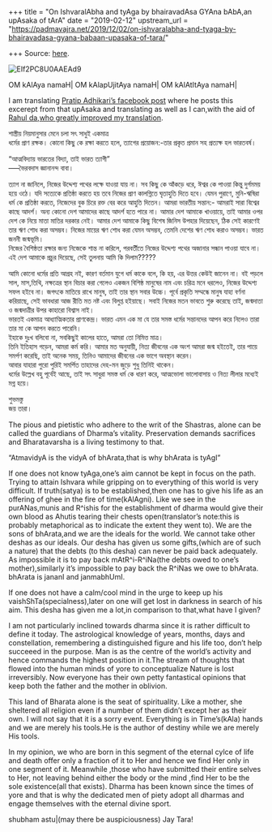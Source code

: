 +++
title = "On IshvaralAbha and tyAga by bhairavadAsa GYAna bAbA,an upAsaka of tArA"
date = "2019-02-12"
upstream_url = "https://padmavajra.net/2019/12/02/on-ishvaralabha-and-tyaga-by-bhairavadasa-gyana-babaan-upasaka-of-tara/"

+++
Source: [here](https://padmavajra.net/2019/12/02/on-ishvaralabha-and-tyaga-by-bhairavadasa-gyana-babaan-upasaka-of-tara/).

![EIf2PC8U0AAEAd9](https://padmavajrablog.files.wordpress.com/2019/12/eif2pc8u0aaead9.jpg?w=739)

OM kAlAya namaH\| OM kAlapUjitAya namaH\| OM kAlAtItAya namaH\|

I am translating [Pratip Adhikari’s facebook
post](https://www.facebook.com/photo.php?fbid=954545754904016&set=a.134116826946917&type=3&theater)
where he posts this excerept from that upAsaka and translating as well
as I can,with the aid of [Rahul da,who greatly improved my
translation](https://twitter.com/Anantpadmanabha).

শাস্ত্রীয় নিয়মানুসার মেনে চলা সৎ সাধুই একমাত্র  
ধর্মের প্রাণ রক্ষক। কোনো কিছু কে রক্ষা করতে হলে, ত্যাগের প্রয়োজন:-তার
প্রকৃত প্রমান সহ প্রত্যক্ষ হল ভারতবর্ষ।

“আত্মবিদ্যায় ভারতের বিদ্যা, তাই ভারত ত্যাগী”  
–––ভৈরবদাস জ্ঞানানন্দ বাবা।

ত্যাগ না জানিলে, নিজের উদ্দেশ্য পথের লক্ষে যাওয়া যায় না। সব কিছু কে
আঁকড়ে ধরে, ঈশ্বর কে পাওয়া কিন্তু দুর্গমময় হয়ে ওঠে। যদি সত্যেকে প্রতিষ্ঠা
করতে হয় তবে নিজের প্রাণ কালগ্নিতে ঘৃতাহুতি দিতে হবে। যেমন পুরাণে,
মুনি-ঋষিরা ধর্ম কে প্রতিষ্ঠা করতে, নিজেদের বুক চিরে রক্ত বের করে আহুতি
দিতেন। আমরা ভারতীয় সন্তান:- আমরাই সারা বিশ্বের কাছে আদর্শ। অন্য কোনো দেশ
আমাদের কাছে আদর্শ হতে পারে না। আমার দেশ আমাকে খাওয়ায়ে, তাই আমার ওপর দেশ
কে নিয়ে মাতা মাতির দরকার নেই। আমার দেশ আমাকে কিছু বিশেষ জিনিস উপহার
দিয়েছেন, ঠিক সেই কারণেই তার ঋণ শোধ করা অসম্ভব। নিজের মায়ের ঋণ শোধ করা
যেমন অসম্ভব, তেমনি দেশের ঋণ শোধ করাও অসম্ভব। ভারত জননী জন্মভূমি।  
নিজের বৈশিষ্ঠতা রক্ষার জন্য নিজেকে শান্ত না করিলে, পরবর্তীতে নিজের
উদ্দেশ্য পথের অজানার সন্ধান পাওয়া যাবে না। এই দেশ আমাকে প্রচুর দিয়েছে,
সেই তুলনায় আমি কি দিলাম?????

আমি কোনো ধর্মের প্রতি আগ্রহ নই, কারণ বর্তমান যুগে ধর্ম কাকে বলে, কি হয়,
এর উত্তর কেউই জানেন না। বই পড়লে সাল, মাস,তিথি, নক্ষত্রের স্থান বিচার করা
গেলেও একজন বিশিষ্ঠ মানুষের নাম এবং চরিত্র মনে ধরলেও, নিজের উদ্দেশ্য সফল
হইবে না। জগৎকে মাতিয়ে রাখে মানুষ, তাই তার স্থান সবার উচ্চে। পূর্বে
প্রকৃতি সম্মন্ধে মানুষ যাহা বর্ণনা করিয়াছে, সেই ভাবধারা আজ রীতি মত নষ্ট
এবং বিলুপ্ত হইয়াছে। সবাই নিজের মতন ভাবতে শুরু করেছে তাই, জন্মদাতা ও
জন্মদাত্রীর উপর কাহারো বিশ্বাস নাই।  
ভারতই একমাত্র আধ্যাত্মিকতার প্রাণকেন্দ্র। ভারত এমন এক মা যে তার সমস্ত
ধর্মের সন্তানদের আপন করে নিলেও তারা তার মা কে আপন করতে পারেনি।  
ইহাকে দুঃখ বলিবো না, সবকিছুই কালের হাতে, আমরা তো নিমিত্ত মাত্র।  
তিনি ইতিহাস গড়েন, আমরা কর্ম করি। আমার মত অনুযায়ী, নিত্য জীবনের এক অংশ
আমরা জন্ম হইতেই, তার পায়ে সমর্পণ করেছি, তাই অনেক সময়, তিনিও আমাদের
জীবনের এক ভাগে অবস্থান করেন।  
আবার যাহারা পুরো পুরিই সমর্পিত তাহাদের দেহ-মন জুড়ে শুধু তিনিই থাকেন।  
ধর্মের উল্লেখ বহু পূর্বেই আছে, তাই সৎ সাধুরা সমস্ত ধর্ম কে ধারণ করে,
আত্মভোলা ভালোবাসায় ও নিত্য লীলার মধ্যেই মগ্ন হয়ে।

শুভমস্তু  
জয় তারা।

The pious and pietistic who adhere to the writ of the Shastras, alone
can be called the guardians of Dharma’s vitality. Preservation demands
sacrifices and Bharatavarsha is a living testimony to that.

“AtmavidyA is the vidyA of bhArata,that is why bhArata is tyAgI”

If one does not know tyAga,one’s aim cannot be kept in focus on the
path. Trying to attain Ishvara while gripping on to everything of this
world is very difficult. If truth(satya) is to be established,then one
has to give his life as an offering of ghee in the fire of
time(kAlAgni). Like we see in the purANas,munis and R^ishis for the
establishment of dharma would give their own blood as Ahutis tearing
their chests open(translator’s note:this is probably metaphorical as to
indicate the extent they went to). We are the sons of bhArata,and we are
the ideals for the world. We cannot take other deshas as our ideals. Our
desha has given us some gifts,(which are of such a nature) that the
debts (to this desha) can never be paid back adequately. As impossible
it is to pay back mAtR^i-R^iNa(the debts owed to one’s mother),similarly
it’s impossible to pay back the R^iNas we owe to bhArata. bhArata is
jananI and janmabhUmI.

If one does not have a calm/cool mind in the urge to keep up his
vaishShTa(specialness),later on one will get lost in darkness in search
of his aim. This desha has given me a lot,in comparison to that,what
have I given?

I am not particularly inclined towards dharma since it is rather
difficult to define it today. The astrological knowledge of years,
months, days and constellation, remembering a distinguished figure and
his life too, don’t help succeeed in the purpose. Man is as the centre
of the world’s activity and hence commands the highest position in
it.The stream of thoughts that flowed into the human minds of yore to
conceptualize Nature is lost irreversibly. Now everyone has their own
petty fantastical opinions that keep both the father and the mother in
oblivion.

This land of Bharata alone is the seat of spirituality. Like a mother,
she sheltered all religion even if a number of them didn’t except her as
their own. I will not say that it is a sorry event. Everything is in
Time’s(kAla) hands and we are merely his tools.He is the author of
destiny while we are merely His tools.

In my opinion, we who are born in this segment of the eternal cylce of
life and death offer only a fraction of it to Her and hence we find Her
only in one segment of it. Meanwhile ,those who have submitted their
entire selves to Her, not leaving behind either the body or the mind
,find Her to be the sole existence(all that exists). Dharma has been
known since the times of yore and that is why the dedicated men of piety
adopt all dharmas and engage themselves with the eternal divine sport.

shubham astu\|(may there be auspiciousness) Jay Tara!
